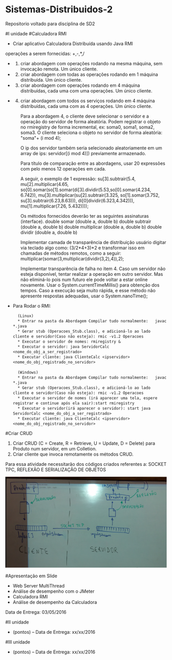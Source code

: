# Sistemas-Distribuidos-2
Repositorio voltado para disciplina de SD2

#I unidade
#Calculadora RMI
* Criar aplicativo Calculadora Distribuída usando Java RMI

operações a serem fornecidas: +,-,*,/

* 1) criar abordagem com operações rodando na mesma máquina, sem invocação remota. Um único cliente.
* 2) criar abordagem com todas as operações rodando em 1 máquina distribuída. Um único cliente.
* 3) criar abordagem com operações rodando em 4 máquina distribuídas, cada uma com uma operações. Um único cliente.
* 4) criar abordagem com todos os serviços rodando em 4 máquina distribuídas, cada uma com as 4 operações. Um único cliente.

        Para a abordagem 4, o cliente deve selecionar o servidor e a operação do servidor de forma aleatória. 
        Podem registrar o objeto no rmiregistry de forma incremental, ex: soma0, soma1, soma2, soma3. 
        O cliente seleciona o objeto no servidor de forma aleatória: "soma"+ (i mod 4); 

      	O ip dos servidor também seria selecionado aleatoriamente em um array de ips: servidor[(i mod 4)]) previamente armazenado.

       	Para título de comparação entre as abordagens, usar 20 expressões com pelo menos 12 operações em cada. 

       	A seguir, o exemplo de 1 expressão:
       	su[3].subtrair(5.4, mu[2].multiplicar(4.65, so[0].somar(so[1].somar(di[3].dividir(5.53,so[0].somar(4.234, 6.742)),
       	mu[3].multiplicar(su[2].subtrair(3.325, so[1].somar(3.752, su[3].subtrair(6.23,8.63))), di[0]dividir(6.323,4.342))), 
       	mu[1].multiplicar(7.26, 5.432))));
       
       	Os métodos fornecidos deverão ter as seguintes assinaturas (interface).
       	double somar (double a, double b)
       	double subtrair (double a, double b)
       	double multiplicar (double a, double b)
       	double dividir (double a, double b)


      	Implementar camada de transparência de distribuição usuário digitar via teclado algo como:  (3/2*4+3)*2 
      	e transformar isso em chamadas de métodos remotos, como a seguir: 
      	multiplicar(somar(3,multiplicar(dividir(3,2),4)),2);

        Implementar transparência de falha no item 4. Caso um servidor não esteja disponível, 
        tentar realizar a operação em outro servidor. Mas não eliminá-lo pois num futuro ele pode voltar a estar online novamente.
        Usar o System.currentTimeMillis() para obtenção dos tempos.
        Caso a execução seja muito rápida, e esse método não apresente respostas adequadas, usar o System.nanoTime();

* Para Rodar o RMI: 

        (Linux)
        * Entrar na pasta da Abordagem Compilar tudo normalmente:   javac *.java
        * Gerar stub (Operacoes_Stub.class), e adicioná-lo ao lado cliente e servidor(Caso não esteja): rmic -v1.2 Operacoes 
        * Executar o servidor de nomes: rmiregistry &
        * Executar o servidor: java ServidorCalc <nome_do_obj_a_ser_registrado>
        * Executar cliente: java ClienteCalc <ipservidor> <nome_do_obj_registrado_no_servidor>
        
        (Windows)
        * Entrar na pasta da Abordagem Compilar tudo normalmente:   javac *.java
        * Gerar stub (Operacoes_Stub.class), e adicioná-lo ao lado cliente e servidor(Caso não esteja): rmic -v1.2 Operacoes 
        * Executar o servidor de nomes (irá aparecer uma tela, espere registrar e continue após ela sair):start rmiregistry
        * Executar o servidor(irá aparecer o servidor): start java ServidorCalc <nome_do_obj_a_ser_registrado>
        * Executar cliente: java ClienteCalc <ipservidor> <nome_do_obj_registrado_no_servidor>
        
#Criar CRUD

1) Criar CRUD (C = Create, R = Retrieve, U = Update, D = Delete) para Produto num servidor, em um Colletion.
2) Criar cliente que invoca remotamente os métodos CRUD.

Para essa atividade necessitarão dos códigos criados referentes a:
SOCKET TPC, REFLEXÃO E SERIALIZAÇÃO DE OBJETOS

![alt tag](https://github.com/randler/Sistemas-Distribuidos-2/blob/master/img/20160419_213734.jpg)

#Apresentação em Slide
* Web Server MultiThread
* Análise de desempenho com o JMeter
* Calculadora RMI
* Análise de desempenho da Calculadora

Data de Entrega: 03/05/2016

#II unidade

*  (pontos) – Data de Entrega: xx/xx/2016

#III unidade

*  (pontos) – Data de Entrega: xx/xx/2016
